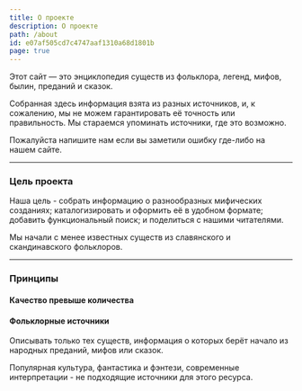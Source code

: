 ```yaml
---
title: О проекте
description: О проекте
path: /about
id: e07af505cd7c4747aaf1310a68d1801b
page: true
---
```


Этот сайт — это энциклопедия существ из фольклора, легенд, мифов, былин, преданий и сказок.

Собранная здесь информация взята из разных источников, и, к сожалению, мы не можем гарантировать её точность или правильность. Мы стараемся упоминать источники, где это возможно.

Пожалуйста напишите нам если вы заметили ошибку где-либо на нашем сайте.

---

### Цель проекта

Наша цель - собрать информацию о разнообразных мифических созданиях; каталогизировать и оформить её в удобном формате; добавить функциональный поиск; и поделиться с нашими читателями.

Мы начали с менее известных существ из славянского и скандинавского фольклоров.

---

### Принципы

#### Качество превыше количества

#### Фольклорные источники

Описывать только тех существ, информация о которых берёт начало из народных преданий, мифов или сказок.

Популярная культура, фантастика и фэнтези, современные интерпретации - не подходящие источники для этого ресурса.
